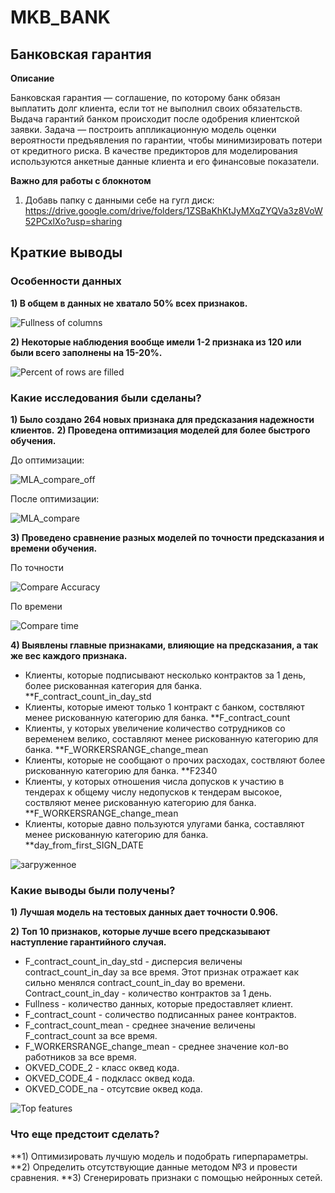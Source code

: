 # MKB_BANK

## **Банковская гарантия**

**Описание**

Банковская гарантия — соглашение, по которому банк обязан выплатить долг клиента, если тот не выполнил своих обязательств. Выдача гарантий банком происходит после одобрения клиентской заявки.
Задача — построить аппликационную модель оценки вероятности предъявления по гарантии, чтобы минимизировать потери от кредитного риска. В качестве предикторов для моделирования используются анкетные данные клиента и его финансовые показатели.

**Важно для работы с блокнотом**

1. Добавь папку с данными себе на гугл диск:
https://drive.google.com/drive/folders/1ZSBaKhKtJyMXqZYQVa3z8VoW52PCxlXo?usp=sharing

## **Краткие выводы**

### **Особенности данных**

**1) В общем в данных не хватало 50% всех признаков.**

![Fullness of columns](https://user-images.githubusercontent.com/73111855/150682262-eb8bb886-b70b-4318-96e7-2b35c8fbb818.png)


**2) Некоторые наблюдения вообще имели 1-2 признака из 120 или были всего заполнены на 15-20%.**

![Percent of rows are filled](https://user-images.githubusercontent.com/73111855/150682271-0ab1e063-042c-47cb-b347-2cff75f08c17.png)


### **Какие исследования были сделаны?**

**1) Было создано 264 новых признака для предсказания надежности клиентов.**
**2) Проведена оптимизация моделей для более быстрого обучения.**

До оптимизации:

![MLA_compare_off](https://user-images.githubusercontent.com/73111855/150682220-a01bc956-0223-47eb-b200-a631ac2a9826.png)


После оптимизации:

![MLA_compare](https://user-images.githubusercontent.com/73111855/150682240-5250300f-932e-4cc2-b9b4-1131c253ebcb.png)


**3) Проведено сравнение разных моделей по точности предсказания и времени обучения.**

По точности

![Compare Accuracy](https://user-images.githubusercontent.com/73111855/150683152-94b44b07-64f4-496e-8deb-0b06b3bbbaf0.png)


По времени

![Compare time](https://user-images.githubusercontent.com/73111855/150683155-8c0614d2-5749-4ce3-bae5-9a14db9ee7d9.png)


**4) Выявлены главные признаками, влияющие на предсказания, а так же вес каждого признака.**

- Клиенты, которые подписывают несколько контрактов за 1 день, более рискованная категория для банка. **F_contract_count_in_day_std
- Клиенты, которые имеют только 1 контракт с банком, соствляют менее рискованную категорию для банка. **F_contract_count
- Клиенты, у которых увеличение количество сотрудников со веременем велико, составляют менее рискованную категорию для банка. **F_WORKERSRANGE_change_mean
- Клиенты, которые не сообщают о прочих расходах, соствляют более рискованную категорию для банка. **F2340
- Клиенты, у которых отношения числа допусков к участию в тендерах к общему числу недопусков к тендерам высокое, соствляют менее рискованную категорию для банка. **F_WORKERSRANGE_change_mean
- Клиенты, которые давно пользуются улугами банка, составляют менее рискованную категорию для банка. **day_from_first_SIGN_DATE


![загруженное](https://user-images.githubusercontent.com/73111855/150683218-54e1d283-c949-4454-8ab5-5e2bc52781e5.png)


### **Какие выводы были получены?**

**1) Лучшая модель на тестовых данных дает точности 0.906.**

**2) Топ 10 признаков, которые лучше всего предсказывают наступление гарантийного случая.**

- F_contract_count_in_day_std - дисперсия величены contract_count_in_day за все время. Этот признак отражает как сильно менялся contract_count_in_day во времени. Сontract_count_in_day - количество контрактов за 1 день.
- Fullness - количество данных, которые предоставляет клиент.
- F_contract_count - соличество подписанных ранее контрактов.
- F_contract_count_mean - среднее значение величены F_contract_count за все время.
- F_WORKERSRANGE_change_mean - среднее значение кол-во работников за все время.
- OKVED_CODE_2 - класс оквед кода.
- OKVED_CODE_4 - подкласс оквед кода.
- OKVED_CODE_na - отсутсвие оквед кода.

![Top features](https://user-images.githubusercontent.com/73111855/150682281-68a9ac8c-8e41-4118-9371-659f06b37519.png)


### **Что еще предстоит сделать?**

**1) Оптимизировать лучшую модель и подобрать гиперпараметры.
**2) Определить отсутствующие данные методом №3 и провести сравнения.
**3) Сгенерировать признаки с помощью нейронных сетей.

